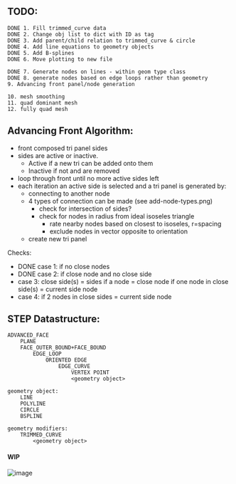 ## TODO:
```
DONE 1. Fill trimmed_curve data
DONE 2. Change obj list to dict with ID as tag
DONE 3. Add parent/child relation to trimmed_curve & circle
DONE 4. Add line equations to geometry objects
DONE 5. Add B-splines
DONE 6. Move plotting to new file

DONE 7. Generate nodes on lines - within geom type class
DONE 8. generate nodes based on edge loops rather than geometry
9. Advancing front panel/node generation

10. mesh smoothing
11. quad dominant mesh
12. fully quad mesh
```

## Advancing Front Algorithm:
- front composed tri panel sides
- sides are active or inactive.
    - Active if a new tri can be added onto them
    - Inactive if not and are removed
- loop through front until no more active sides left
- each iteration an active side is selected and a tri panel is generated by:
    - connecting to another node
    - 4 types of connection can be made (see add-node-types.png)
        - check for intersection of sides?
        - check for nodes in radius from ideal isoseles triangle
            - rate nearby nodes based on closest to isoseles, r=spacing
            - exclude nodes in vector opposite to orientation
    - create new tri panel

Checks:
- DONE case 1:
    if no close nodes
- DONE case 2:
    if close node and no close side
- case 3:
    close side(s) = sides if a node = close node
    if one node in close side(s) = current side node
- case 4:
    if 2 nodes in close sides = current side node

## STEP Datastructure:
```
ADVANCED_FACE
    PLANE
    FACE_OUTER_BOUND+FACE_BOUND
        EDGE_LOOP
            ORIENTED EDGE
                EDGE_CURVE
                    VERTEX POINT
                    <geometry object>

geometry object:
    LINE
    POLYLINE
    CIRCLE
    BSPLINE

geometry modifiers:
    TRIMMED_CURVE
        <geometry object>
```

#### WIP
![image](https://lh3.googleusercontent.com/2qT-YypRS3DidCZM4o09gfoT9FZt_y6Pt5SpyHjY0uIYwHT2k9RQncgDua64Z55685nYlGGzCepXtgZnSNhrEhzjEVHZojJqeSYB2Zzyo9z6G248mEM1U3o0AvS2a3tUqzTH6l_uG892U2o2EmuYBHMNvG8d8BLCWcHRyLmmK2F5-e1Vt6PGvHXMTNl9rAG-ynKQRxB_EuyEQz8WmQzOjVc-N7VLkbsdKS2u2sHSshVgxI-jTgkgLZk7q2NMpYh9QaxEyPCyGPLGFyfbgzwVasDYtAhPFhHskGgxpXAbcFrkAawtUeX_7LXeccTSCdk0qIHMQM9vWd50EdKhKJvbZAPHqR8z2TnHJxFMEaf_uoLHCiDaTMBCbTnSs_isbYvYSZf6yRmDMB6kWqsOQlknIlJWBZe2ZuEPW1vgoFXusvJj7Y62if0XRdTidHs5O1SKS0_6URWrrU87pheXjtcEp6S3Ux-xOwLx_Di1CcLXBlXpwsSFeE6fg5uhRJOrCE__BV1VV21kyMYeROdUMQyZ6w3spRL60aNxHlknX6mpSogmvV1MP0wy75skvBuGHF_gpjUyi_ultK5TyrE4Sucnhub6-ZYg4-pJH5kQYQNWhjf-M9tidyofits7IKcTojO8fvG5g3isKYEGM5SL4NBdFBHBfmeWzvNZdihc7xg2OP4u9FrRqXIv2NVDoavcf0Y0hEBVq09ifh97-lShN-xk5EnI5_nRoA5_51Kg7k3Ers-206wjqx0kvu-Sckpo=w783-h782-no?authuser=0)